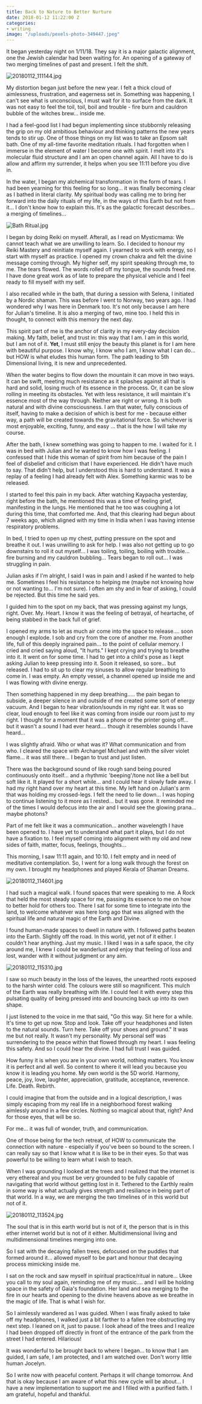 ```yaml
---
title: Back to Nature to Better Nurture
date: 2018-01-12 11:22:00 Z
categories:
- writing
image: "/uploads/pexels-photo-349447.jpeg"
---
```


It began yesterday night on 1/11/18. They say it is a major galactic alignment, one the Jewish calendar had been waiting for. An opening of a gateway of two merging timelines of past and present. I felt the shift.

![20180112_111144.jpg](/uploads/20180112_111144.jpg)

My distortion began just before the new year. I felt a thick cloud of aimlessness, frustration, and eagerness set in. Something was happening, I can't see what is unconscious, I must wait for it to surface from the dark. It was not easy to feel the toil, toil, boil and trouble - fire burn and cauldron bubble of the witches brew... inside me.

I had a feel-good list I had begun implementing since stubbornly releasing the grip on my old ambitious behaviour and thinking patterns the new years tends to stir up. One of those things on my list was to take an Epsom salt bath. One of my all-time favorite meditation rituals. I had forgotten when I immerse in the element of water I become one with spirit. I melt into it's molecular fluid structure and I am an open channel again. All I have to do is allow and affirm my surrender, it helps when you see 11:11 before you dive in.

In the water, I began my alchemical transformation in the form of tears. I had been yearning for this feeling for so long... it was finally becoming clear as I bathed in literal clarity. My spiritual body was calling me to bring her forward into the daily rituals of my life, in the ways of this Earth but not from it... I don't know how to explain this. It's as the galactic forecast describes... a merging of timelines...

![Bath Ritual.jpg](/uploads/Bath%20Ritual.jpg)

I began by doing Reiki on myself. Afterall, as I read on Mysticmama: We cannot teach what we are unwilling to learn. So. I decided to honour my Reiki Mastery and reinitiate myself again. I yearned to work with energy, so I start with myself as practice. I opened my crown chakra and felt the divine message coming through. My higher self, my spirit speaking through me, to me. The tears flowed. The words rolled off my tongue, the sounds freed me. I have done great work as of late to prepare the physical vehicle and I feel ready to fill myself with my self.

I also recalled while in the bath, that during a session with Selena, I initiated by a Nordic shaman. This was before I went to Norway, two years ago. I had wondered why I was here in Denmark too. It's not only because I am here for Julian's timeline. It is also a merging of two, mine too. I held this in thought, to connect with this memory the next day.

This spirit part of me is the anchor of clarity in my every-day decision making. My faith, belief, and trust in: this way that I am. I am in this world, but I am not of it. **Yet**, I must still enjoy the beauty this planet is for I am here with beautiful purpose. I know why, I know who I am, I know what I can do... but HOW is what eludes this human form. The path leading to 5th Dimensional living, it is new and unprecedented.

When the water begins to flow down the mountain it can move in two ways. It can be swift, meeting much resistance as it splashes against all that is hard and solid, losing much of its essence in the process. Or, it can be slow rolling in meeting its obstacles. Yet with less resistance, it will maintain it's essence most of the way through. Neither are right or wrong. It is both natural and with divine consciousness. I am that water, fully conscious of itself, having to make a decision of which is best for me - because either way, a path will be created towards the gravitational force. So whichever is most enjoyable, exciting, funny, and easy ... that is the how I will take my course.

After the bath, I knew something was going to happen to me. I waited for it. I was in bed with Julian and he wanted to know how I was feeling. I confessed that I hide this woman of spirit from him because of the pain I feel of disbelief and criticism that I have experienced. He didn't have much to say. That didn't help, but I understood this is hard to understand. It was a replay of a feeling I had already felt with Alex. Something karmic was to be released.

I started to feel this pain in my back. After watching Kaypacha yesterday, right before the bath, he mentioned this was a time of feeling grief, manifesting in the lungs. He mentioned that he too was coughing a lot during this time, that comforted me. And, that this clearing had begun about 7 weeks ago, which aligned with my time in India when I was having intense respiratory problems.

In bed, I tried to open up my chest, putting pressure on the spot and breathe it out. I was unwilling to ask for help. I was also not getting up to go downstairs to roll it out myself... I was toiling, toiling, boiling with trouble... fire burning and my cauldron bubbling... Tears began to roll out... I was struggling in pain.

Julian asks if I'm alright, I said I was in pain and I asked if he wanted to help me. Sometimes I feel his resistance to helping me (maybe not knowing how or not wanting to... I'm not sure). I often am shy and in fear of asking, I could be rejected. But this time he said yes.

I guided him to the spot on my back, that was pressing against my lungs, right. Over. My. Heart. I know it was the feeling of betrayal, of heartache, of being stabbed in the back full of grief.

I opened my arms to let as much air come into the space to release.... soon enough I explode. I sob and cry from the core of another me. From another life, full of this deeply ingrained pain... to the point of cellular memory. I cried and cried saying aloud, "It hurts." I kept crying and trying to breathe into it. It went on for some time. I had to get into a child's pose as I kept asking Julian to keep pressing into it. Soon it released, so sore... but released. I had to sit up to clear my sinuses to allow regular breathing to come in. I was empty. An empty vessel, a channel opened up inside me and I was flowing with divine energy.

Then something happened in my deep breathing..... the pain began to subside, a deeper silence in and outside of me created some sort of energy vacuum. And I  began to hear vibration/sounds in my right ear. It was so clear, loud enough to feel like it was coming from inside our room just to my right. I thought for a moment that it was a phone or the printer going off... but it wasn't a sound I had ever heard.... though it resembles sounds I have heard...

I was slightly afraid. Who or what was it? What communication and from who. I cleared the space with Archangel Michael and with the silver violet flame... it was still there... I began to trust and just listen.

There was the background sound of like rough sand being poured continuously onto itself... and a rhythmic 'beeping'/tone not like a bell but soft like it. It played for a short while... and I could hear it slowly fade away. I had my right hand over my heart at this time. My left hand on Julian's arm that was holding my crossed-legs. I felt the need to lie down... I was hoping to continue listening to it more as I rested... but it was gone. It reminded me of the times I would defocus into the air and I would see the glowing prana... maybe photons?

Part of me felt like it was a communication... another wavelength I have been opened to. I have yet to understand what part it plays, but I do not have a fixation to. I feel myself coming into alignment with my old and new sides of faith, matter, focus, feelings, thoughts...

This morning, I saw 11:11 again, and 10:10. I felt empty and in need of meditative contemplation. So, I went for a long walk through the forest on my own. I brought my headphones and played Kerala of Shaman Dreams.

![20180112_114601.jpg](/uploads/20180112_114601.jpg)

I had such a magical walk. I found spaces that were speaking to me. A Rock that held the most steady space for me, passing its essence to me on how to better hold for others too. There I sat for some time to integrate into the land, to welcome whatever was here long ago that was aligned with the spiritual life and natural magic of the Earth and Divine.

I found human-made spaces to dwell in nature with. I followed paths beaten into the Earth. Slightly off the road. In this world, yet not of it either. I couldn't hear anything. Just my music. I liked I was in a safe space, the city around me, I knew I could be wanderlust and enjoy that feeling of loss and lost, wander with it without judgment or any aim.

![20180112_115310.jpg](/uploads/20180112_115310.jpg)

I saw so much beauty in the loss of the leaves, the unearthed roots exposed to the harsh winter cold. The colours were still so magnificent. This mulch of the Earth was really breathing with life. I could feel it with every step this pulsating quality of being pressed into and bouncing back up into its own shape.

I just listened to the voice in me that said, "Go this way. Sit here for a while. It's time to get up now. Stop and look. Take off your headphones and listen to the natural sounds. Turn here. Take off your shoes and ground." It was me but not really. It wasn't my personality. My personal self was surrendering to the peace within that flowed through my heart. I was feeling this safety. And so I could hear the divine. I had full trust I was guided.

How funny it is when you are in your own world, nothing matters. You know it is perfect and all well. So content to where it will lead you because you know it is leading you home. My own world is the 5D world. Harmony, peace, joy, love, laughter, appreciation, gratitude, acceptance, reverence.  Life. Death. Rebirth.

I could imagine that from the outside and in a logical description, I was simply escaping from my real life in a neighborhood forest walking aimlessly around in a few circles. Nothing so magical about that, right? And for those eyes, that will be so.

For me... it was full of wonder, truth, and communication.

One of those being for the tech retreat, of HOW to communicate the connection with nature - especially if you've been so bound to the screen. I can really say so that I know what it is like to be in their eyes. So that was powerful to be willing to learn what I wish to teach.

When I was grounding I looked at the trees and I realized that the internet is very ethereal and you must be very grounded to be fully capable of navigating that world without getting lost in it. Tethered to the Earthly realm in some way is what actually gives strength and resiliance in being part of that world. In a way, we are merging the two timelines of in this world but not of it.

![20180112_113524.jpg](/uploads/20180112_113524.jpg)

The soul that is in this earth world but is not of it, the person that is in this ether internet world but is not of it either. Multidimensional living and multidimensional timelines merging into one.

So I sat with the decaying fallen trees, defocused on the puddles that formed around it... allowed myself to be part and honour that decaying process mimicking inside me.

I sat on the rock and saw myself in spiritual practice/ritual in nature... Ukee you call to my soul again, reminding me of my music.... and I will be holding space in the safety of Gaia's foundation. Her land and sea merging to the fire in our hearts and opening to the divine heavens above as we breathe in the magic of life.  That is what I wish for.

So I aimlessly wandered as I was guided. When I was finally asked to take off my headphones, I walked just a bit farther to a fallen tree obstructing my next step. I leaned on it, just to pause. I look ahead of the trees and I realize I had been dropped off directly in front of the entrance of the park from the street I had entered. Hilarious!

It was wonderful to be brought back to where I began... to know that I am guided, I am safe, I am protected, and I am watched over. Don't worry little human Jocelyn.

So I write now with peaceful content. Perhaps it will change tomorrow. And that is okay because I am aware of what this new cycle will be about... I have a new implementation to support me and I filled with a purified faith. I am grateful, hopeful and thankful.